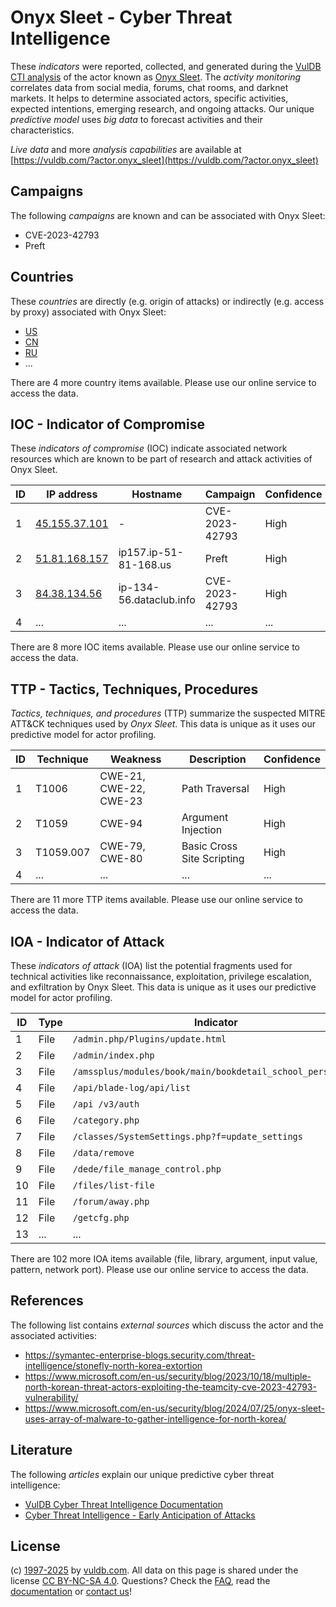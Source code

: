 # Onyx Sleet - Cyber Threat Intelligence

These _indicators_ were reported, collected, and generated during the [VulDB CTI analysis](https://vuldb.com/?kb.cti) of the actor known as [Onyx Sleet](https://vuldb.com/?actor.onyx_sleet). The _activity monitoring_ correlates data from social media, forums, chat rooms, and darknet markets. It helps to determine associated actors, specific activities, expected intentions, emerging research, and ongoing attacks. Our unique _predictive model_ uses _big data_ to forecast activities and their characteristics.

_Live data_ and more _analysis capabilities_ are available at [https://vuldb.com/?actor.onyx_sleet](https://vuldb.com/?actor.onyx_sleet)

## Campaigns

The following _campaigns_ are known and can be associated with Onyx Sleet:

* CVE-2023-42793
* Preft

## Countries

These _countries_ are directly (e.g. origin of attacks) or indirectly (e.g. access by proxy) associated with Onyx Sleet:

* [US](https://vuldb.com/?country.us)
* [CN](https://vuldb.com/?country.cn)
* [RU](https://vuldb.com/?country.ru)
* ...

There are 4 more country items available. Please use our online service to access the data.

## IOC - Indicator of Compromise

These _indicators of compromise_ (IOC) indicate associated network resources which are known to be part of research and attack activities of Onyx Sleet.

ID | IP address | Hostname | Campaign | Confidence
-- | ---------- | -------- | -------- | ----------
1 | [45.155.37.101](https://vuldb.com/?ip.45.155.37.101) | - | CVE-2023-42793 | High
2 | [51.81.168.157](https://vuldb.com/?ip.51.81.168.157) | ip157.ip-51-81-168.us | Preft | High
3 | [84.38.134.56](https://vuldb.com/?ip.84.38.134.56) | ip-134-56.dataclub.info | CVE-2023-42793 | High
4 | ... | ... | ... | ...

There are 8 more IOC items available. Please use our online service to access the data.

## TTP - Tactics, Techniques, Procedures

_Tactics, techniques, and procedures_ (TTP) summarize the suspected MITRE ATT&CK techniques used by _Onyx Sleet_. This data is unique as it uses our predictive model for actor profiling.

ID | Technique | Weakness | Description | Confidence
-- | --------- | -------- | ----------- | ----------
1 | T1006 | CWE-21, CWE-22, CWE-23 | Path Traversal | High
2 | T1059 | CWE-94 | Argument Injection | High
3 | T1059.007 | CWE-79, CWE-80 | Basic Cross Site Scripting | High
4 | ... | ... | ... | ...

There are 11 more TTP items available. Please use our online service to access the data.

## IOA - Indicator of Attack

These _indicators of attack_ (IOA) list the potential fragments used for technical activities like reconnaissance, exploitation, privilege escalation, and exfiltration by Onyx Sleet. This data is unique as it uses our predictive model for actor profiling.

ID | Type | Indicator | Confidence
-- | ---- | --------- | ----------
1 | File | `/admin.php/Plugins/update.html` | High
2 | File | `/admin/index.php` | High
3 | File | `/amssplus/modules/book/main/bookdetail_school_person.php` | High
4 | File | `/api/blade-log/api/list` | High
5 | File | `/api /v3/auth` | High
6 | File | `/category.php` | High
7 | File | `/classes/SystemSettings.php?f=update_settings` | High
8 | File | `/data/remove` | Medium
9 | File | `/dede/file_manage_control.php` | High
10 | File | `/files/list-file` | High
11 | File | `/forum/away.php` | High
12 | File | `/getcfg.php` | Medium
13 | ... | ... | ...

There are 102 more IOA items available (file, library, argument, input value, pattern, network port). Please use our online service to access the data.

## References

The following list contains _external sources_ which discuss the actor and the associated activities:

* https://symantec-enterprise-blogs.security.com/threat-intelligence/stonefly-north-korea-extortion
* https://www.microsoft.com/en-us/security/blog/2023/10/18/multiple-north-korean-threat-actors-exploiting-the-teamcity-cve-2023-42793-vulnerability/
* https://www.microsoft.com/en-us/security/blog/2024/07/25/onyx-sleet-uses-array-of-malware-to-gather-intelligence-for-north-korea/

## Literature

The following _articles_ explain our unique predictive cyber threat intelligence:

* [VulDB Cyber Threat Intelligence Documentation](https://vuldb.com/?kb.cti)
* [Cyber Threat Intelligence - Early Anticipation of Attacks](https://www.scip.ch/en/?labs.20201022)

## License

(c) [1997-2025](https://vuldb.com/?kb.changelog) by [vuldb.com](https://vuldb.com/?kb.about). All data on this page is shared under the license [CC BY-NC-SA 4.0](https://creativecommons.org/licenses/by-nc-sa/4.0/). Questions? Check the [FAQ](https://vuldb.com/?kb.faq), read the [documentation](https://vuldb.com/?kb) or [contact us](https://vuldb.com/?contact)!
